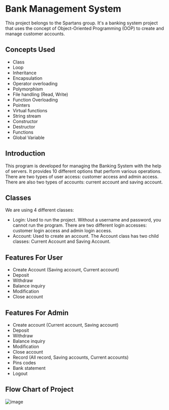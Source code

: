 # Bank Management System

This project belongs to the Spartans group. It's a banking system project that uses the concept of Object-Oriented Programming (OOP) to create and manage customer accounts. 

## Concepts Used

- Class
- Loop
- Inheritance
- Encapsulation
- Operator overloading
- Polymorphism
- File handling (Read, Write)
- Function Overloading
- Pointers
- Virtual functions
- String stream
- Constructor
- Destructor
- Functions
- Global Variable

## Introduction

This program is developed for managing the Banking System with the help of servers. It provides 10 different options that perform various operations. There are two types of user access: customer access and admin access. There are also two types of accounts: current account and saving account.

## Classes

We are using 4 different classes:

- Login: Used to run the project. Without a username and password, you cannot run the program. There are two different login accesses: customer login access and admin login access.
- Account: Used to create an account. The Account class has two child classes: Current Account and Saving Account.

## Features For User 

- Create Account (Saving account, Current account)
- Deposit
- Withdraw
- Balance inquiry
- Modification
- Close account

## Features For Admin

- Create account (Current account, Saving account)
- Deposit
- Withdraw
- Balance inquiry
- Modification
- Close account
- Record (All record, Saving accounts, Current accounts)
- Pins codes
- Bank statement
- Logout

## Flow Chart of Project
![image](https://github.com/Abdullatariq47/Banking-System-CLI-/assets/161222689/6ae6951b-95e3-4d55-a256-fb494580d2bd)



